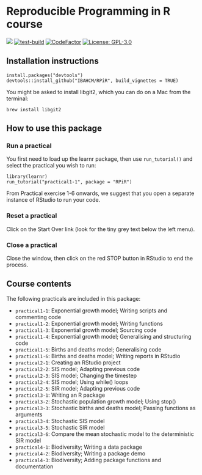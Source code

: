 # Reproducible Programming in R course
[![](https://img.shields.io/badge/docs-RPIR-blue)](https://ibahcm.github.io/RPiR/)
[![test-build](https://github.com/IBAHCM/RPiR/workflows/R-CMD-check/badge.svg?=1)](https://github.com/IBAHCM/RPiR/actions)
[![CodeFactor](https://www.codefactor.io/repository/github/IBAHCM/RPiR/badge)](https://www.codefactor.io/repository/github/IBAHCM/RPiR)
[![License: GPL-3.0](https://img.shields.io/badge/licence-GPL--3-green)](https://opensource.org/licenses/GPL-3.0)

## Installation instructions

```
install.packages("devtools")
devtools::install_github("IBAHCM/RPiR", build_vignettes = TRUE)
```

You might be asked to install libgit2, which you can do on a Mac from the terminal:

```
brew install libgit2
```

## How to use this package

### Run a practical

You first need to load up the learnr package, then use `run_tutorial()` and select the practical you wish to run: 

```
library(learnr)
run_tutorial("practical1-1", package = "RPiR")
```

From Practical exercise 1-6 onwards, we suggest that you open a separate instance of RStudio to run your code.

### Reset a practical

Click on the Start Over link (look for the tiny grey text below the left menu). 

### Close a practical

Close the window, then click on the red STOP button in RStudio to end the process.

## Course contents

The following practicals are included in this package:

* `practical1-1`: Exponential growth model; Writing scripts and commenting code
* `practical1-2`: Exponential growth model; Writing functions
* `practical1-3`: Exponential growth model; Sourcing code
* `practical1-4`: Exponential growth model; Generalising and structuring code
* `practical1-5`: Births and deaths model; Generalising code
* `practical1-6`: Births and deaths model; Writing reports in RStudio
* `practical2-1`: Creating an RStudio project
* `practical2-2`: SIS model; Adapting previous code
* `practical2-3`: SIS model; Changing the timestep
* `practical2-4`: SIS model; Using while() loops
* `practical2-5`: SIR model; Adapting previous code
* `practical3-1`: Writing an R package
* `practical3-2`: Stochastic population growth model; Using stop()
* `practical3-3`: Stochastic births and deaths model; Passing functions as arguments
* `practical3-4`: Stochastic SIS model
* `practical3-5`: Stochastic SIR model
* `practical3-6`: Compare the mean stochastic model to the deterministic SIR model
* `practical4-1`: Biodiversity; Writing a data package
* `practical4-2`: Biodiversity; Writing a package demo
* `practical4-3`: Biodiversity; Adding package functions and documentation
